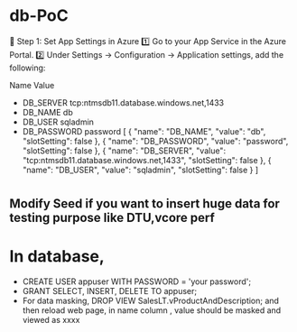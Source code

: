 # db-PoC
🔧 Step 1: Set App Settings in Azure
1️⃣ Go to your App Service in the Azure Portal.
2️⃣ Under Settings → Configuration → Application settings, add the following:

Name	Value
* DB_SERVER	tcp:ntmsdb11.database.windows.net,1433
* DB_NAME	db
* DB_USER	sqladmin
* DB_PASSWORD	password
[
  {
    "name": "DB_NAME",
    "value": "db",
    "slotSetting": false
  },
  {
    "name": "DB_PASSWORD",
    "value": "password",
    "slotSetting": false
  },
  {
    "name": "DB_SERVER",
    "value": "tcp:ntmsdb11.database.windows.net,1433",
    "slotSetting": false
  },
  {
    "name": "DB_USER",
    "value": "sqladmin",
    "slotSetting": false
  }
]
# 
## Modify Seed if you want to insert huge data for testing purpose like DTU,vcore perf
# In database,
* CREATE USER appuser WITH PASSWORD = 'your password';
* GRANT SELECT, INSERT, DELETE TO appuser;
*  For data masking, DROP VIEW SalesLT.vProductAndDescription;
   and then reload web page, in name column , value should be masked and viewed as xxxx

   
